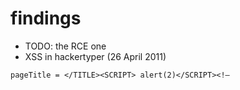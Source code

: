 # findings
* TODO: the RCE one
* XSS in hackertyper (26 April 2011)
```
pageTitle = </TITLE><SCRIPT> alert(2)</SCRIPT><!–
```
